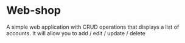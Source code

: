 # Web-shop
A simple web application with CRUD operations that displays a list of accounts. It will allow you to add / edit / update / delete
